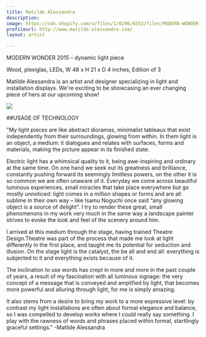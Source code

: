 ```yaml
---
title: Matilde Alessandra
description: 
image: https://cdn.shopify.com/s/files/1/0296/9253/files/MODERN-WONDER-MATILDE-ALESSANDRA.jpg?2068515833458866722
profileurl: http://www.matilde-alessandra.com/
layout: artist

---
```

MODERN WONDER 2015 – dynamic light piece

Wood, plexiglas, LEDs, W 48 x  H 21 x D 4 inches, Edition of 3

Matilde Alessandra is an artist and designer specializing in light and installation displays. We're exciting to be showcasing an ever changing piece of hers at our upcoming show!

![](https://cdn.shopify.com/s/files/1/0296/9253/files/MODERN-WONDER-MATILDE-ALESSANDRA-2.jpg?2068515833458866722)

##USAGE OF TECHNOLOGY

"My light pieces are like abstract dioramas, minimalist tableaux that exist independently from their surroundings, glowing from within. In them light is an object, a medium: it dialogues and relates with surfaces, forms and materials, making the picture appear in its finished state.

Electric light has a whimsical quality to it, being awe-inspiring and ordinary at the same time. On one hand we seek out its greatness and brilliance, constantly pushing forward its seemingly limitless powers, on the other it is so common we are often unaware of it. Everyday we come across beautiful luminous experiences, small miracles that take place everywhere but go mostly unnoticed: light comes in a million shapes or forms and are all sublime in their own way – like Isamu Noguchi once said “any glowing object is a source of delight”. I try to render these great, small phenomenons in my work very much in the same way a landscape painter strives to evoke the look and feel of the scenery around him.

I arrived at this medium through the stage, having trained Theatre Design.Theatre was part of the process that made me look at light differently in the first place, and taught me its potential for seduction and illusion. On the stage light is the catalyst, the be all and end all: everything is subjected to it and everything exists because of it. 

The inclination to use words has crept in more and more in the past couple of years, a result of my fascination with all luminous signage: the very concept of a message that is conveyed and amplified by light, that becomes more powerful and alluring through light, for me is simply amazing.

It also stems from a desire to bring my work to a more expressive level: by contrast my light installations are often about formal elegance and balance, so I was compelled to develop works where I could really say something. I play with the rawness of words and phrases placed within formal, startlingly graceful settings." -Matilde Alessandra
